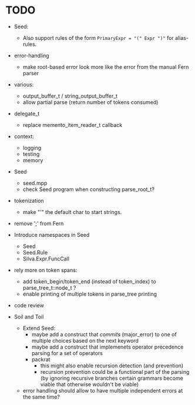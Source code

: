 # TODO

* Seed:
    * Also support rules of the form `PrimaryExpr = "(" Expr ")"` for alias-rules.

* error-handling
    * make root-based error look more like the error from the manual Fern parser

* various:
    * output_buffer_t / string_output_buffer_t
    * allow partial parse (return number of tokens consumed)

* delegate_t
    * replace memento_item_reader_t callback

* context:
    * logging
    * testing
    * memory

* Seed
    * seed.mpp
    * check Seed program when constructing parse_root_t?

* tokenization
    * make "'" the default char to start strings.

* remove ';' from Fern

* Introduce namespaces in Seed
    * Seed
    * Seed.Rule
    * Silva.Expr.FuncCall

* rely more on token spans:
    * add token_begin/token_end (instead of token_index) to parse_tree_t::node_t ?
    * enable printing of multiple tokens in parse_tree printing

* code review

* Soil and Toil
    * Extend Seed:
        * maybe add a construct that *commits* (major_error) to one of multiple choices
          based on the next keyword
        * maybe add a construct that implemenets operator precedence parsing for a set
          of operators
        * packrat
            * this might also enable recursion detection (and prevention)
            * recursion prevention could be a functional part of the parsing
              (by ignoring recursive branches certain grammars become viable that
              otherwise wouldn't be viable)
    * error handling should allow to have multiple independent errors at the same time?
